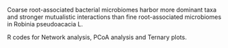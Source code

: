 Coarse root-associated bacterial microbiomes harbor more dominant taxa and stronger mutualistic interactions than fine root-associated microbiomes in Robinia pseudoacacia L.


R codes for Network analysis, PCoA analysis and Ternary plots.
